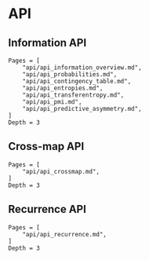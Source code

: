 # API

## Information API

```@contents
Pages = [
    "api/api_information_overview.md",
    "api/api_probabilities.md",
    "api/api_contingency_table.md",
    "api/api_entropies.md",
    "api/api_transferentropy.md",
    "api/api_pmi.md",
    "api/api_predictive_asymmetry.md",
]
Depth = 3
```

## Cross-map API

```@contents
Pages = [
    "api/api_crossmap.md",
]
Depth = 3
```

## Recurrence API

```@contents
Pages = [
    "api/api_recurrence.md",
]
Depth = 3
```
